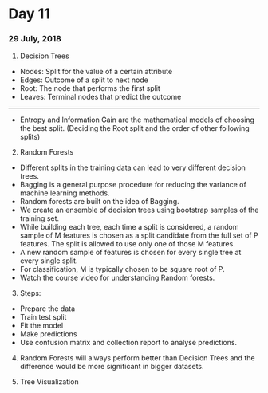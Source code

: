 # Day 11
### 29 July, 2018

1. Decision Trees
  * Nodes: Split for the value of a certain attribute
  * Edges: Outcome of a split to next node
  * Root: The node that performs the first split
  * Leaves: Terminal nodes that predict the outcome
   ---
  * Entropy and Information Gain are the mathematical models of choosing the best split. (Deciding the Root split and the order of other following splits)

2. Random Forests
  * Different splits in the training data can lead to very different decision trees.
  * Bagging is a general purpose procedure for reducing the variance of machine learning methods.
  * Random forests are built on the idea of Bagging.
  * We create an ensemble of decision trees using bootstrap samples of the training set.
  * While building each tree, each time a split is considered, a random sample of M features is chosen as a split candidate from the full set of P features. The split is allowed to use only one of those M features.
  * A new random sample of features is chosen for every single tree at every single split.
  * For classification, M is typically chosen to be square root of P.
  * Watch the course video for understanding Random forests.

3. Steps:
  * Prepare the data
  * Train test split
  * Fit the model
  * Make predictions
  * Use confusion matrix and collection report to analyse predictions.

4. Random Forests will always perform better than Decision Trees and the difference would be more significant in bigger datasets.

5. Tree Visualization